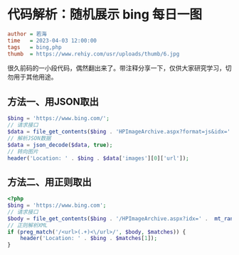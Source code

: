# 代码解析：随机展示 bing 每日一图

```ini
author = 若海
time   = 2023-04-03 12:00:00
tags   = bing,php
thumb  = https://www.rehiy.com/usr/uploads/thumb/6.jpg
```

很久前码的一小段代码，偶然翻出来了。带注释分享一下，仅供大家研究学习，切勿用于其他用途。

## 方法一、用JSON取出

```php
$bing = 'https://www.bing.com/';
// 请求接口
$data = file_get_contents($bing . 'HPImageArchive.aspx?format=js&idx=' .  mt_rand(0, 7) . '&n=1');
// 解析JSON数据
$data = json_decode($data, true);
// 转向图片
header('Location: ' . $bing . $data['images'][0]['url']);
```

## 方法二、用正则取出

```php
<?php
$bing = 'https://www.bing.com';
// 请求接口
$body = file_get_contents($bing . '/HPImageArchive.aspx?idx=' .  mt_rand(0, 7) . '&n=1');
// 正则解析XML
if (preg_match('/<url>(.+)<\/url>/', $body, $matches)) {
    header('Location: ' . $bing . $matches[1]);
}
```
